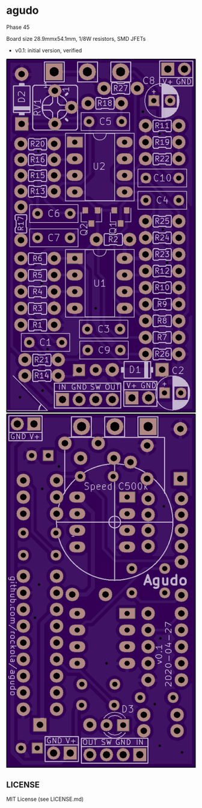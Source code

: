 # agudo
Phase 45

Board size 28.9mmx54.1mm, 1/8W resistors, SMD JFETs

* v0.1: initial version, verified

![Front](https://raw.githubusercontent.com/rockola/agudo/master/images/agudo-front.png)
![Back](https://raw.githubusercontent.com/rockola/agudo/master/images/agudo-back.png)

## LICENSE

MIT License (see LICENSE.md)
